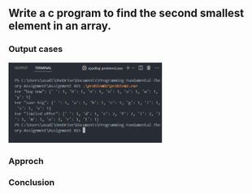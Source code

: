 ## Write a c program to find the second smallest element in an array.


### Output cases
<img src = "../images/problem02.png" width = "60%" height = "auto">

### Approch 



### Conclusion



